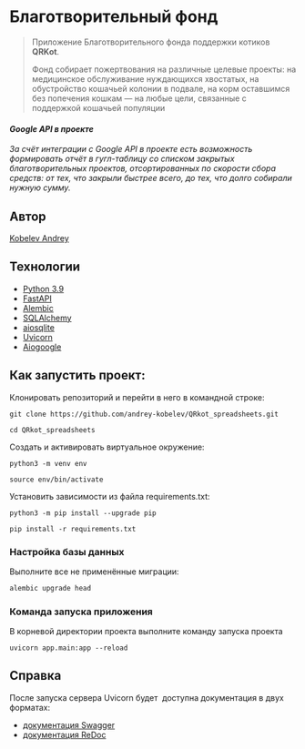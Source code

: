 # Благотворительный фонд
>Приложение Благотворительного фонда поддержки котиков **QRKot**.
>
>Фонд собирает пожертвования на различные целевые проекты: на медицинское обслуживание нуждающихся хвостатых, на обустройство кошачьей колонии в подвале, на корм оставшимся без попечения кошкам — на любые цели, связанные с поддержкой кошачьей популяции

#### *Google API в проекте*

*За счёт интеграции с Google API в проекте есть возможность формировать отчёт в гугл-таблицу со списком закрытых благотворительных проектов, отсортированных по скорости сбора средств: от тех, что закрыли быстрее всего, до тех, что долго собирали нужную сумму.*

## Автор 
[Kobelev Andrey](https://github.com/andrey-kobelev)
  
## Технологии  
- [Python 3.9](https://www.python.org/downloads/release/python-390/)
- [FastAPI](https://fastapi.tiangolo.com/)
- [Alembic](https://alembic.sqlalchemy.org/en/latest/index.html)
- [SQLAlchemy](https://docs.sqlalchemy.org/en/20/)
- [aiosqlite](https://aiosqlite.omnilib.dev/en/stable/index.html)
- [Uvicorn](https://www.uvicorn.org/)
- [Aiogoogle](https://aiogoogle.readthedocs.io/en/latest/#)

## Как запустить проект: 
  
Клонировать репозиторий и перейти в него в командной строке:  
  
```  
git clone https://github.com/andrey-kobelev/QRkot_spreadsheets.git
```  
  
```  
cd QRkot_spreadsheets
```  
  
Cоздать и активировать виртуальное окружение:  
  
```  
python3 -m venv env  
```  
  
```  
source env/bin/activate  
```  
  
Установить зависимости из файла requirements.txt:  
  
```  
python3 -m pip install --upgrade pip  
```  
  
```  
pip install -r requirements.txt  
```
### Настройка базы данных

Выполните все не применённые миграции:

```bash
alembic upgrade head
```

### Команда запуска приложения

В корневой директории проекта выполните команду запуска проекта

```
uvicorn app.main:app --reload
```


## Справка

После запуска сервера Uvicorn будет  доступна документация в двух форматах:
- [документация Swagger](http://127.0.0.1:8000/docs)
- [документация ReDoc](http://127.0.0.1:8000/redoc)

